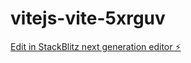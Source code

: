 # vitejs-vite-5xrguv

[Edit in StackBlitz next generation editor ⚡️](https://stackblitz.com/~/github.com/neleries37/vitejs-vite-5xrguv)